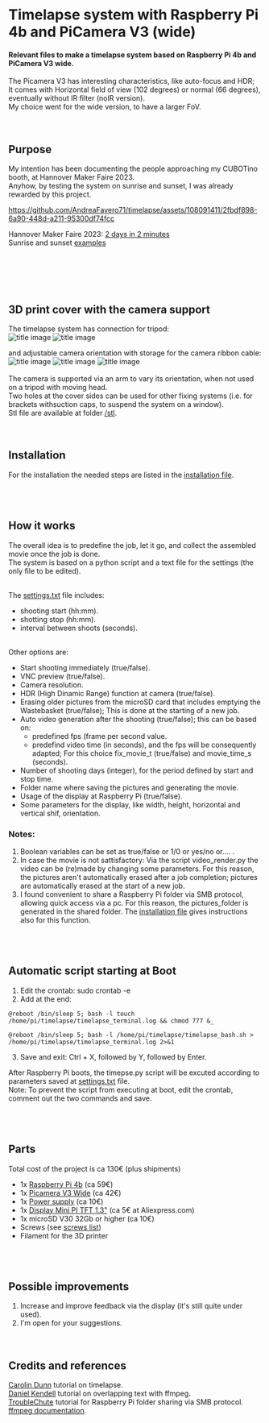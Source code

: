 # Timelapse system with Raspberry Pi 4b and PiCamera V3 (wide)

#### Relevant files to make a timelapse system based on Raspberry Pi 4b and PiCamera V3 wide.

The Picamera V3 has interesting characteristics, like auto-focus and HDR;<br />
It comes with Horizontal field of view (102 degrees) or normal (66 degrees), eventually without IR filter (noIR version).<br />
My choice went for the wide version, to have a larger FoV.<br />
<br /><br />

## Purpose
My intention has been documenting the people approaching my CUBOTino booth, at Hannover Maker Faire 2023.<br />
Anyhow, by testing the system on sunrise and sunset, I was already rewarded by this project.<br />


https://github.com/AndreaFavero71/timelapse/assets/108091411/2fbdf898-6a90-448d-a211-95300df74fcc


Hannover Maker Faire 2023: [2 days in 2 minutes](https://youtu.be/wAfPYTDUh8o)<br />
Sunrise and sunset [examples](https://youtu.be/wO7wYDtcbZA)<br />

<br /><br /><br /><br />


## 3D print cover with the camera support
The timelapse system has connection for tripod:<br />
![title image](/pictures/title.jpg)   ![title image](/pictures/title5.jpg)<br />

and adjustable camera orientation with storage for the camera ribbon cable:<br />
![title image](/pictures/title2.jpg)   ![title image](/pictures/title3.jpg)  ![title image](/pictures/title4.jpg)
<br /><br />
The camera is supported via an arm to vary its orientation, when not used on a tripod with moving head.<br />
Two holes at the cover sides can be used for other fixing systems (i.e. for brackets withsuction caps, to suspend the system on a window).<br />
Stl file are available at folder [/stl](/stl/).<br /><br /><br />

## Installation
For the installation the needed steps are listed in the [installation file](/setup/installation_steps.txt).
<br /><br /><br /><br />


## How it works
The overall idea is to predefine the job, let it go, and collect the assembled movie once the job is done.<br />
The system is based on a python script and a text file for the settings (the only file to be edited).<br /><br />

The [settings.txt](settings.txt) file includes:
- shooting start (hh:mm).
- shotting stop (hh:mm).
- interval between shoots (seconds).
<br /><br />

Other options are:
- Start shooting immediately (true/false).
- VNC preview (true/false).
- Camera resolution.
- HDR (High Dinamic Range) function at camera (true/false).
- Erasing older pictures from the microSD card that includes emptying the Wastebasket (true/false); This is done at the starting of a new job.
- Auto video generation after the shooting (true/false); this can be based on:
  - predefined fps (frame per second value.
  - predefind video time (in seconds), and the fps will be consequently adapted; For this choice fix_movie_t (true/false) and movie_time_s (seconds).
- Number of shooting days (integer), for the period defined by start and stop time.
- Folder name where saving the pictures and generating the movie.
- Usage of the display at Raspberry Pi (true/false).
- Some parameters for the display, like width, height, horizontal and vertical shif, orientation.<br />

### Notes:
1. Boolean variables can be set as true/false or 1/0 or yes/no or.... .<br />
2. In case the movie is not sattisfactory: Via the script video_render.py the video can be (re)made by changing some parameters. For this reason, the pictures aren't automatically erased after a job completion; pictures are automatically erased at the start of a new job.<br />
3. I found convenient to share a Raspberry Pi folder via SMB protocol, allowing quick access via a pc. For this reason, the pictures_folder is generated in the shared folder. The [installation file](/setup/installation_steps.txt) gives instructions also for this function.
<br /><br /><br /><br />


## Automatic script starting at Boot
1. Edit the crontab: sudo crontab -e
2. Add at the end:
```
@reboot /bin/sleep 5; bash -l touch /home/pi/timelapse/timelapse_terminal.log && chmod 777 &_
```
```
@reboot /bin/sleep 5; bash -l /home/pi/timelapse/timelapse_bash.sh > /home/pi/timelapse/timelapse_terminal.log 2>&1
```
3. Save and exit: Ctrl + X, followed by Y, followed by Enter.<br />

After Raspberry Pi boots, the timepse.py script will be excuted according to parameters saved at [settings.txt](settings.txt) file.<br />
Note: To prevent the script from executing at boot, edit the crontab, comment out the two commands and save.
<br /><br /><br /><br />


## Parts
Total cost of the project is ca 130€ (plus shipments) <br />
- 1x [Raspberry Pi 4b](https://www.raspberrypi.com/products/raspberry-pi-4-model-b/) (ca 59€) <br />
- 1x [Picamera V3 Wide](https://www.raspberrypi.com/products/camera-module-3/) (ca 42€) <br />
- 1x [Power supply](https://www.raspberrypi.com/products/type-c-power-supply/) (ca 10€) <br />
- 1x [Display Mini PI TFT 1.3"](https://www.aliexpress.com/item/1005001746881831.html?spm=a2g0o.productlist.main.1.e4bc2106UJV1wR&algo_pvid=c521d890-1117-4153-aea3-4c44275d63c8&algo_exp_id=c521d890-1117-4153-aea3-4c44275d63c8-0&pdp_npi=3%40dis%21EUR%215.14%214.89%21%21%215.64%21%21%40212272e216895210456556006d077b%2112000017417119556%21sea%21NL%21768246036&curPageLogUid=E8Qr0bx7tC6v) (ca 5€ at Aliexpress.com) <br />
- 1x microSD V30 32Gb or higher (ca 10€) <br />
- Screws (see [screws list](/stl/screws_list.txt)) <br />
- Filament for the 3D printer <br />
<br /><br /><br />


## Possible improvements
1. Increase and improve feedback via the display (it's still quite under used).
2. I'm open for your suggestions.
<br /><br /><br />


## Credits and references
[Carolin Dunn](https://github.com/carolinedunn/timelapse/tree/master) tutorial on timelapse.<br />
[Daniel Kendell](https://www.youtube.com/watch?v=ofozNWdIDow) tutorial on overlapping text with ffmpeg.<br />
[TroubleChute](https://www.youtube.com/watch?v=8QxJWW0mjAs) tutorial for Raspberry Pi folder sharing via SMB protocol.<br />
[ffmpeg documentation](https://ffmpeg.org/documentation.html).<br /><br />

